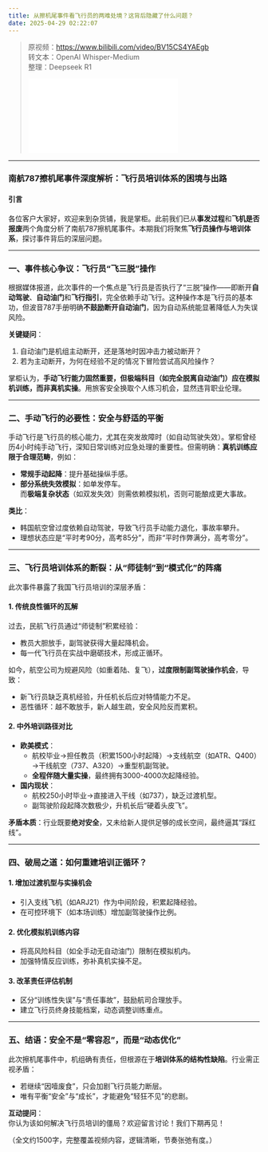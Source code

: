 ```yaml
---
title: 从擦机尾事件看飞行员的两难处境？这背后隐藏了什么问题？
date: 2025-04-29 02:22:07
---
```


> 原视频：https://www.bilibili.com/video/BV15CS4YAEgb<br>转文本：OpenAI Whisper-Medium<br>整理：Deepseek R1
>
> <iframe src="//player.bilibili.com/player.html?bvid=BV15CS4YAEgb&autoplay=0" scrolling="no" border="0" frameborder="no" framespacing="0" allowfullscreen="true"></iframe>

---

### 南航787擦机尾事件深度解析：飞行员培训体系的困境与出路  

#### 引言  
各位客户大家好，欢迎来到杂货铺，我是掌柜。此前我们已从**事发过程**和**飞机是否报废**两个角度分析了南航787擦机尾事件。本期我们将聚焦**飞行员操作与培训体系**，探讨事件背后的深层问题。  

---  

### 一、事件核心争议：飞行员“飞三脱”操作  
根据媒体报道，此次事件的一个焦点是飞行员是否执行了“三脱”操作——即断开**自动驾驶**、**自动油门**和**飞行指引**，完全依赖手动飞行。这种操作本是飞行员的基本功，但波音787手册明确**不鼓励断开自动油门**，因为自动系统能显著降低人为失误风险。  

**关键疑问**：  
1. 自动油门是机组主动断开，还是落地时因冲击力被动断开？  
2. 若为主动断开，为何在经验不足的情况下冒险尝试高风险操作？  

掌柜认为，**手动飞行能力固然重要，但极端科目（如完全脱离自动油门）应在模拟机训练，而非真机实操**。用旅客安全换取个人练习机会，显然违背职业伦理。  

---  

### 二、手动飞行的必要性：安全与舒适的平衡  
手动飞行是飞行员的核心能力，尤其在突发故障时（如自动驾驶失效）。掌柜曾经历4小时纯手动飞行，深知日常训练对应急处理的重要性。但需明确：**真机训练应限于合理范畴**，例如：  
- **常规手动起降**：提升基础操纵手感。  
- **部分系统失效模拟**：如单发停车。  
而**极端复杂状态**（如双发失效）则需依赖模拟机，否则可能酿成更大事故。  

**类比**：  
- 韩国航空曾过度依赖自动驾驶，导致飞行员手动能力退化，事故率攀升。  
- 理想状态应是“平时考90分，高考85分”，而非“平时作弊满分，高考零分”。  

---  

### 三、飞行员培训体系的断裂：从“师徒制”到“模式化”的阵痛  
此次事件暴露了我国飞行员培训的深层矛盾：  

#### 1. **传统良性循环的瓦解**  
过去，民航飞行员通过“师徒制”积累经验：  
- 教员大胆放手，副驾驶获得大量起降机会。  
- 每一代飞行员在实战中磨砺技术，形成正循环。  

如今，航空公司为规避风险（如重着陆、复飞），**过度限制副驾驶操作机会**，导致：  
- 新飞行员缺乏真机经验，升任机长后应对特情能力不足。  
- 恶性循环：越不敢放手，新人越生疏，安全风险反而累积。  

#### 2. **中外培训路径对比**  
- **欧美模式**：  
  - 航校毕业→担任教员（积累1500小时起降）→支线航空（如ATR、Q400）→干线航空（737、A320）→重型机副驾驶。  
  - **全程伴随大量实操**，最终拥有3000-4000次起降经验。  
- **国内现状**：  
  - 航校250小时毕业→直接进入干线（如737），缺乏过渡机型。  
  - 副驾驶阶段起降次数极少，升机长后“硬着头皮飞”。  

**矛盾本质**：行业既要**绝对安全**，又未给新人提供足够的成长空间，最终逼其“踩红线”。  

---  

### 四、破局之道：如何重建培训正循环？  
#### 1. **增加过渡机型与实操机会**  
- 引入支线飞机（如ARJ21）作为中间阶段，积累起降经验。  
- 在可控环境下（如本场训练）增加副驾驶操作比例。  

#### 2. **优化模拟机训练内容**  
- 将高风险科目（如全手动无自动油门）限制在模拟机内。  
- 加强特情反应训练，弥补真机实操不足。  

#### 3. **改革责任评估机制**  
- 区分“训练性失误”与“责任事故”，鼓励航司合理放手。  
- 建立飞行员终身技能档案，动态调整训练重点。  

---  

### 五、结语：安全不是“零容忍”，而是“动态优化”  
此次擦机尾事件中，机组确有责任，但根源在于**培训体系的结构性缺陷**。行业需正视矛盾：  
- 若继续“因噎废食”，只会加剧飞行员能力断层。  
- 唯有平衡“安全”与“成长”，才能避免“轻狂不见”的悲剧。  

**互动提问**：  
你认为该如何解决飞行员培训的僵局？欢迎留言讨论！我们下期再见！  

（全文约1500字，完整覆盖视频内容，逻辑清晰，节奏张弛有度。）